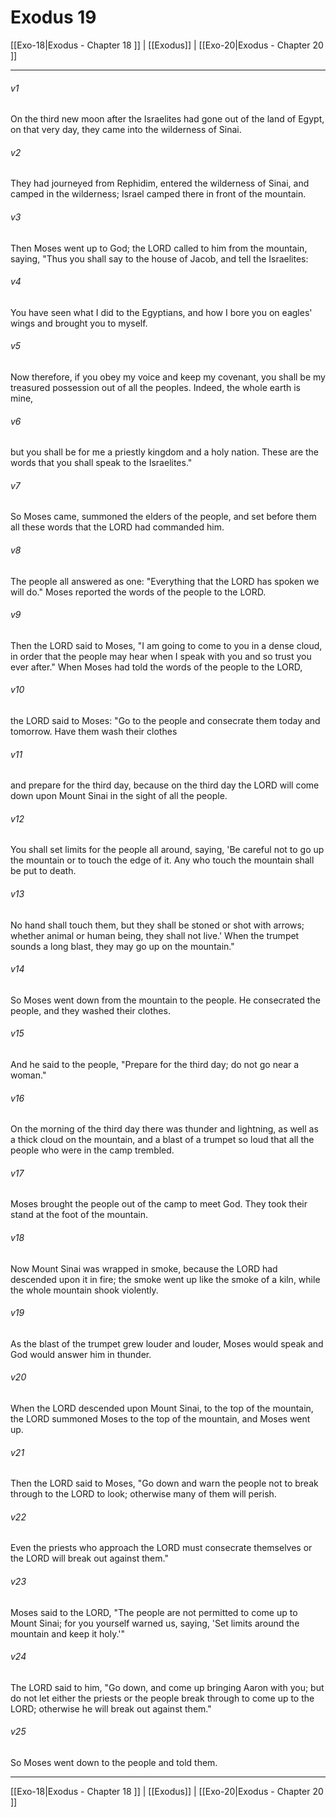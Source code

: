 # Exodus 19

[[Exo-18|Exodus - Chapter 18 ]] | [[Exodus]] | [[Exo-20|Exodus - Chapter 20 ]]
***

###### v1
On the third new moon after the Israelites had gone out of the land of Egypt, on that very day, they came into the wilderness of Sinai.
###### v2
They had journeyed from Rephidim, entered the wilderness of Sinai, and camped in the wilderness; Israel camped there in front of the mountain.
###### v3
Then Moses went up to God; the LORD called to him from the mountain, saying, "Thus you shall say to the house of Jacob, and tell the Israelites:
###### v4
You have seen what I did to the Egyptians, and how I bore you on eagles' wings and brought you to myself.
###### v5
Now therefore, if you obey my voice and keep my covenant, you shall be my treasured possession out of all the peoples. Indeed, the whole earth is mine,
###### v6
but you shall be for me a priestly kingdom and a holy nation. These are the words that you shall speak to the Israelites."
###### v7
So Moses came, summoned the elders of the people, and set before them all these words that the LORD had commanded him.
###### v8
The people all answered as one: "Everything that the LORD has spoken we will do." Moses reported the words of the people to the LORD.
###### v9
Then the LORD said to Moses, "I am going to come to you in a dense cloud, in order that the people may hear when I speak with you and so trust you ever after." When Moses had told the words of the people to the LORD,
###### v10
the LORD said to Moses: "Go to the people and consecrate them today and tomorrow. Have them wash their clothes
###### v11
and prepare for the third day, because on the third day the LORD will come down upon Mount Sinai in the sight of all the people.
###### v12
You shall set limits for the people all around, saying, 'Be careful not to go up the mountain or to touch the edge of it. Any who touch the mountain shall be put to death.
###### v13
No hand shall touch them, but they shall be stoned or shot with arrows; whether animal or human being, they shall not live.' When the trumpet sounds a long blast, they may go up on the mountain."
###### v14
So Moses went down from the mountain to the people. He consecrated the people, and they washed their clothes.
###### v15
And he said to the people, "Prepare for the third day; do not go near a woman."
###### v16
On the morning of the third day there was thunder and lightning, as well as a thick cloud on the mountain, and a blast of a trumpet so loud that all the people who were in the camp trembled.
###### v17
Moses brought the people out of the camp to meet God. They took their stand at the foot of the mountain.
###### v18
Now Mount Sinai was wrapped in smoke, because the LORD had descended upon it in fire; the smoke went up like the smoke of a kiln, while the whole mountain shook violently.
###### v19
As the blast of the trumpet grew louder and louder, Moses would speak and God would answer him in thunder.
###### v20
When the LORD descended upon Mount Sinai, to the top of the mountain, the LORD summoned Moses to the top of the mountain, and Moses went up.
###### v21
Then the LORD said to Moses, "Go down and warn the people not to break through to the LORD to look; otherwise many of them will perish.
###### v22
Even the priests who approach the LORD must consecrate themselves or the LORD will break out against them."
###### v23
Moses said to the LORD, "The people are not permitted to come up to Mount Sinai; for you yourself warned us, saying, 'Set limits around the mountain and keep it holy.'"
###### v24
The LORD said to him, "Go down, and come up bringing Aaron with you; but do not let either the priests or the people break through to come up to the LORD; otherwise he will break out against them."
###### v25
So Moses went down to the people and told them.

***

[[Exo-18|Exodus - Chapter 18 ]] | [[Exodus]] | [[Exo-20|Exodus - Chapter 20 ]]
